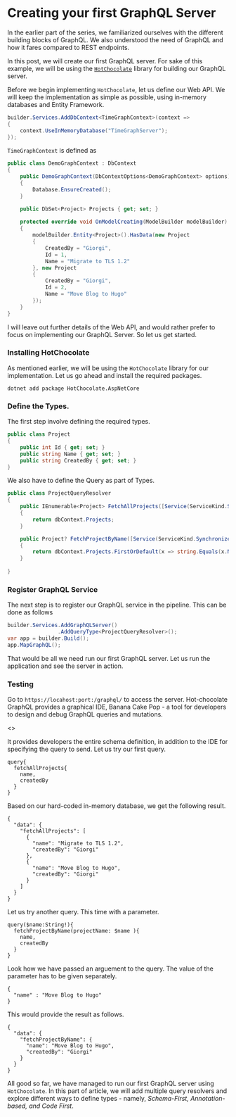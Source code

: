 # Creating your first GraphQL Server

In the earlier part of the series, we familiarized ourselves with the different building blocks of GraphQL. We also understood the need of GraphQL and how it fares compared to REST endpoints. 

In this post, we will create our first GraphQL server. For sake of this example, we will be using the [`HotChocolate`](https://chillicream.com/docs/hotchocolate/v13) library for building our GraphQL server.

Before we begin implementing `HotChocolate`, let us define our Web API. We will keep the implementation as simple as possible, using in-memory databases and Entity Framework.

```csharp
builder.Services.AddDbContext<TimeGraphContext>(context =>
{
    context.UseInMemoryDatabase("TimeGraphServer");
});
```

`TimeGraphContext` is defined as 

```csharp
public class DemoGraphContext : DbContext
{
    public DemoGraphContext(DbContextOptions<DemoGraphContext> options) : base(options)
    {
        Database.EnsureCreated();
    }

    public DbSet<Project> Projects { get; set; }
    
    protected override void OnModelCreating(ModelBuilder modelBuilder)
    {
        modelBuilder.Entity<Project>().HasData(new Project
        {
            CreatedBy = "Giorgi",
            Id = 1,
            Name = "Migrate to TLS 1.2"
        }, new Project
        {
            CreatedBy = "Giorgi",
            Id = 2,
            Name = "Move Blog to Hugo"
        });
    }
}

```

I will leave out further details of the Web API, and would rather prefer to focus on implementing our GraphQL Server. So let us get started.

### Installing HotChocolate

As mentioned earlier, we will be using the `HotChocolate` library for our implementation. Let us go ahead and install the required packages.
```
dotnet add package HotChocolate.AspNetCore
```

### Define the Types.

The first step involve defining the required types. 

```csharp
public class Project
{
    public int Id { get; set; }
    public string Name { get; set; }
    public string CreatedBy { get; set; }
}

```

We also have to define the Query as part of Types.

```csharp
public class ProjectQueryResolver
{
    public IEnumerable<Project> FetchAllProjects([Service(ServiceKind.Synchronized)]DemoGraphContext dbContext)
    {
        return dbContext.Projects;
    }

    public Project? FetchProjectByName([Service(ServiceKind.Synchronized)] DemoGraphContext dbContext,string projectName)
    {
        return dbContext.Projects.FirstOrDefault(x => string.Equals(x.Name, projectName, StringComparison.OrdinalIgnoreCase));
    }
    
}
```

### Register GraphQL Service

The next step is to register our GraphQL service in the pipeline. This can be done as follows

```csharp
builder.Services.AddGraphQLServer()
                .AddQueryType<ProjectQueryResolver>();
var app = builder.Build();
app.MapGraphQL();
```

That would be all we need run our first GraphQL server. Let us run the application and see the server in action.

### Testing

Go to `https://locahost:port:/graphql/` to access the server. Hot-chocolate GraphQL provides a graphical IDE, Banana Cake Pop - a tool for developers to design and debug GraphQL queries and mutations.

<<image>>

It provides developers the entire schema definition, in addition to the IDE for specifying the query to send. Let us try our first query.

```text
query{
  fetchAllProjects{
    name,
    createdBy
  }
}
```

Based on our hard-coded in-memory database, we get the following result.

```text
{
  "data": {
    "fetchAllProjects": [
      {
        "name": "Migrate to TLS 1.2",
        "createdBy": "Giorgi"
      },
      {
        "name": "Move Blog to Hugo",
        "createdBy": "Giorgi"
      }
    ]
  }
}
```

Let us try another query. This time with a parameter.

```
query($name:String!){
  fetchProjectByName(projectName: $name ){
    name,
    createdBy
  }
}
```

Look how we have passed an arguement to the query. The value of the parameter has to be given separately.

```
{
  "name" : "Move Blog to Hugo"
}
```

This would provide the result as follows.

```
{
  "data": {
    "fetchProjectByName": {
      "name": "Move Blog to Hugo",
      "createdBy": "Giorgi"
    }
  }
}
```

All good so far, we have managed to run our first GraphQL server using `HotChocolate`. In this part of article, we will add multiple query resolvers and explore different ways to define types - namely, _Schema-First, Annotation-based, and Code First_. 